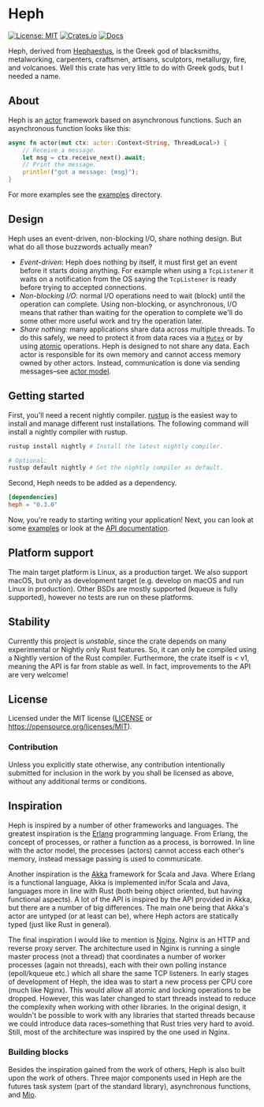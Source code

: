 # Heph

[![License: MIT](https://img.shields.io/badge/license-MIT-blue.svg)](https://opensource.org/licenses/MIT)
[![Crates.io](https://img.shields.io/crates/v/heph.svg)](https://crates.io/crates/heph)
[![Docs](https://docs.rs/heph/badge.svg)](https://docs.rs/heph)

Heph, derived from [Hephaestus], is the Greek god of blacksmiths, metalworking,
carpenters, craftsmen, artisans, sculptors, metallurgy, fire, and volcanoes.
Well this crate has very little to do with Greek gods, but I needed a name.

[Hephaestus]: https://en.wikipedia.org/wiki/Hephaestus


## About

Heph is an [actor] framework based on asynchronous functions. Such an
asynchronous function looks like this:

```rust
async fn actor(mut ctx: actor::Context<String, ThreadLocal>) {
    // Receive a message.
    let msg = ctx.receive_next().await;
    // Print the message.
    println!("got a message: {msg}");
}
```

For more examples see the [examples] directory.

[actor]: https://en.wikipedia.org/wiki/Actor_model
[examples]: ./examples/README.md


## Design

Heph uses an event-driven, non-blocking I/O, share nothing design. But what do
all those buzzwords actually mean?

 - *Event-driven*: Heph does nothing by itself, it must first get an event
   before it starts doing anything. For example when using a `TcpListener` it
   waits on a notification from the OS saying the `TcpListener` is ready before
   trying to accepted connections.
 - *Non-blocking I/O*: normal I/O operations need to wait (block) until the
   operation can complete. Using non-blocking, or asynchronous, I/O means that
   rather than waiting for the operation to complete we'll do some other more
   useful work and try the operation later.
 - *Share nothing*: many applications share data across multiple threads. To
   do this safely, we need to protect it from data races via a [`Mutex`] or
   by using [atomic] operations. Heph is designed to not share any data. Each
   actor is responsible for its own memory and cannot access memory owned by
   other actors. Instead, communication is done via sending messages–see [actor
   model].

[`Mutex`]: https://doc.rust-lang.org/std/sync/struct.Mutex.html
[atomic]: https://doc.rust-lang.org/std/sync/atomic/index.html
[actor model]: https://en.wikipedia.org/wiki/Actor_model


## Getting started

First, you'll need a recent nightly compiler. [rustup] is the easiest way
to install and manage different rust installations. The following command will
install a nightly compiler with rustup.

```bash
rustup install nightly # Install the latest nightly compiler.

# Optional:
rustup default nightly # Set the nightly compiler as default.
```

Second, Heph needs to be added as a dependency.

```toml
[dependencies]
heph = "0.3.0"
```

Now, you're ready to starting writing your application! Next, you can look at
some [examples] or look at the [API documentation].

[rustup]: https://rustup.rs
[API documentation]: https://docs.rs/heph


## Platform support

The main target platform is Linux, as a production target. We also support
macOS, but only as development target (e.g. develop on macOS and run Linux in
production). Other BSDs are mostly supported (kqueue is fully supported),
however no tests are run on these platforms.


## Stability

Currently this project is *unstable*, since the crate depends on many
experimental or Nightly only Rust features. So, it can only be compiled using a
Nightly version of the Rust compiler. Furthermore, the crate itself is
< v1, meaning the API is far from stable as well. In fact, improvements to the
API are very welcome!


## License

Licensed under the MIT license ([LICENSE] or
https://opensource.org/licenses/MIT).

[LICENSE]: ./LICENSE


### Contribution

Unless you explicitly state otherwise, any contribution intentionally submitted
for inclusion in the work by you shall be licensed as above, without any
additional terms or conditions.


## Inspiration

Heph is inspired by a number of other frameworks and languages. The greatest
inspiration is the [Erlang] programming language. From Erlang, the concept of
processes, or rather a function as a process, is borrowed. In line with the
actor model, the processes (actors) cannot access each other's memory, instead
message passing is used to communicate.

Another inspiration is the [Akka] framework for Scala and Java. Where Erlang is
a functional language, Akka is implemented in/for Scala and Java, languages more
in line with Rust (both being object oriented, but having functional aspects). A
lot of the API is inspired by the API provided in Akka, but there are a number
of big differences. The main one being that Akka's actor are untyped (or at
least can be), where Heph actors are statically typed (just like Rust in
general).

The final inspiration I would like to mention is [Nginx]. Nginx is an HTTP and
reverse proxy server. The architecture used in Nginx is running a single master
process (not a thread) that coordinates a number of worker processes (again not
threads), each with their own polling instance (epoll/kqueue etc.) which all
share the same TCP listeners. In early stages of development of Heph, the idea
was to start a new process per CPU core (much like Nginx). This would allow all
atomic and locking operations to be dropped. However, this was later changed to
start threads instead to reduce the complexity when working with other
libraries. In the original design, it wouldn't be possible to work with any
libraries that started threads because we could introduce data races–something
that Rust tries very hard to avoid. Still, most of the architecture was
inspired by the one used in Nginx.

[Erlang]: https://www.erlang.org
[Akka]: https://akka.io
[Nginx]: https://nginx.org


### Building blocks

Besides the inspiration gained from the work of others, Heph is also built upon
the work of others. Three major components used in Heph are the futures task
system (part of the standard library), asynchronous functions, and [Mio].

[Mio]: https://github.com/tokio-rs/mio
